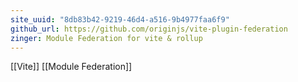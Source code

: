 ```yaml
---
site_uuid: "8db83b42-9219-46d4-a516-9b4977faa6f9"
github_url: https://github.com/originjs/vite-plugin-federation
zinger: Module Federation for vite & rollup
---
```

[[Vite]]
[[Module Federation]]
